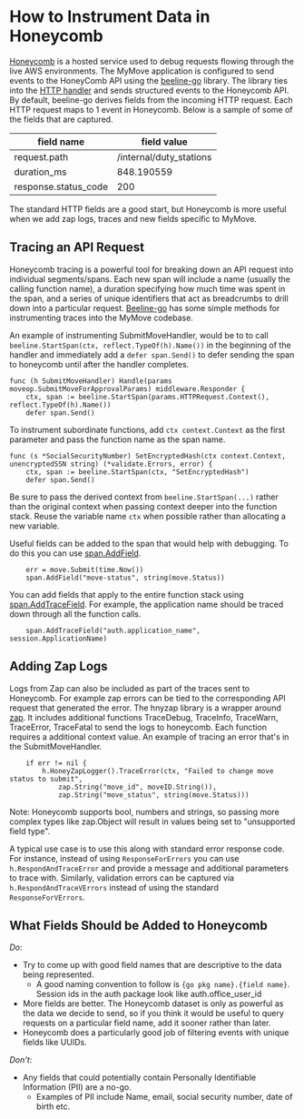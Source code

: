 # How to Instrument Data in Honeycomb

[Honeycomb](https://honeycomb.io) is a hosted service used to debug requests flowing through the live AWS environments. The MyMove application is configured to send events to the HoneyComb API using the [beeline-go](https://docs.honeycomb.io/getting-data-in/beelines/go-beeline/) library. The library ties into the [HTTP handler](https://golang.org/pkg/net/http/#Handler) and sends structured events to the Honeycomb API. By default, beeline-go derives fields from the incoming HTTP request. Each HTTP request maps to 1 event in Honeycomb. Below is a sample of some of the fields that are captured.

| field name           | field value             |
|----------------------|-------------------------|
| request.path         | /internal/duty_stations |
| duration_ms          | 848.190559              |
| response.status_code | 200                     |

The standard HTTP fields are a good start, but Honeycomb is more useful when we add zap logs, traces and new fields specific to MyMove.

## Tracing an API Request

Honeycomb tracing is a powerful tool for breaking down an API request into individual segments/spans. Each new span will include a name (usually the calling function name), a duration specifying how much time was spent in the span, and a series of unique identifiers that act as breadcrumbs to drill down into a particular request. [Beeline-go](https://docs.honeycomb.io/getting-data-in/beelines/go-beeline/) has some simple methods for instrumenting traces into the MyMove codebase.

An example of instrumenting SubmitMoveHandler, would be to to call `beeline.StartSpan(ctx, reflect.TypeOf(h).Name())` in the beginning of the handler and immediately add a `defer span.Send()` to defer sending the span to honeycomb until after the handler completes.

```golang
func (h SubmitMoveHandler) Handle(params moveop.SubmitMoveForApprovalParams) middleware.Responder {
    ctx, span := beeline.StartSpan(params.HTTPRequest.Context(), reflect.TypeOf(h).Name())
    defer span.Send()
```

To instrument subordinate functions, add `ctx context.Context` as the first parameter and pass the function name as the span name.

```golang
func (s *SocialSecurityNumber) SetEncryptedHash(ctx context.Context, unencryptedSSN string) (*validate.Errors, error) {
    ctx, span := beeline.StartSpan(ctx, "SetEncryptedHash")
    defer span.Send()
```

Be sure to pass the derived context from `beeline.StartSpan(...)` rather than the original context when passing context deeper into the function stack.  Reuse the variable name `ctx` when possible rather than allocating a new variable.

Useful fields can be added to the span that would help with debugging. To do this you can use [span.AddField](https://github.com/honeycombio/beeline-go/blob/master/trace/trace.go#L173).

```golang
    err = move.Submit(time.Now())
    span.AddField("move-status", string(move.Status))
```

You can add fields that apply to the entire function stack using [span.AddTraceField](https://github.com/honeycombio/beeline-go/blob/master/trace/trace.go#L206).  For example, the application name should be traced down through all the function calls.

```golang
    span.AddTraceField("auth.application_name", session.ApplicationName)
```

## Adding Zap Logs

Logs from Zap can also be included as part of the traces sent to Honeycomb. For example zap errors can be tied to the corresponding API request that generated the error. The hnyzap library is a wrapper around [zap](https://github.com/uber-go/zap). It includes additional functions TraceDebug, TraceInfo, TraceWarn, TraceError, TraceFatal to send the logs to honeycomb. Each function requires a additional context value. An example of tracing an error that's in the SubmitMoveHandler.

```golang
    if err != nil {
        h.HoneyZapLogger().TraceError(ctx, "Failed to change move status to submit",
            zap.String("move_id", moveID.String()),
            zap.String("move_status", string(move.Status)))
```

Note: Honeycomb supports bool, numbers and strings, so passing more complex types like zap.Object will result in values being set to "unsupported field type".

A typical use case is to use this along with standard error response code.  For instance, instead of using
`ResponseForErrors` you can use `h.RespondAndTraceError` and provide a message and additional parameters to trace with.
Similarly, validation errors can be captured via `h.RespondAndTraceVErrors` instead of using the standard
`ResponseForVErrors`.

## What Fields Should be Added to Honeycomb

_Do_:

* Try to come up with good field names that are descriptive to the data being represented.
  * A good naming convention to follow is `{go pkg name}.{field name}`. Session ids in the auth package look like auth.office_user_id
* More fields are better. The Honeycomb dataset is only as powerful as the data we decide to send, so if you think it would be useful to query requests on a particular field name, add it sooner rather than later.
* Honeycomb does a particularly good job of filtering events with unique fields like UUIDs.

_Don't_:

* Any fields that could potentially contain Personally Identifiable Information (PII) are a no-go.
  * Examples of PII include Name, email, social security number, date of birth etc.
